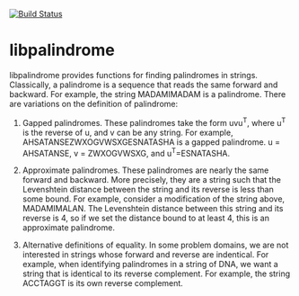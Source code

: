 [![Build
Status](https://travis-ci.org/mckinsel/libpalindrome.svg?branch=master)](https://travis-ci.org/mckinsel/libpalindrome)

# libpalindrome
libpalindrome provides functions for finding palindromes in strings. Classically,
a palindrome is a sequence that reads the same forward and backward. For
example, the string MADAMIMADAM is a palindrome. There are variations on the
definition of palindrome:

1. Gapped palindromes. These palindromes take the form uvu<sup>T</sup>, where
   u<sup>T</sup> is the reverse of u, and v can be any string. For example,
   AHSATANSEZWXOGVWSXGESNATASHA is a gapped palindrome. u = AHSATANSE, v =
   ZWXOGVWSXG, and u<sup>T</sup>=ESNATASHA.

2. Approximate palindromes. These palindromes are nearly the same forward and
   backward. More precisely, they are a string such that the Levenshtein
   distance between the string and its reverse is less than some bound. For
   example, consider a modification of the string above, MADAMIMALAN. The
   Levenshtein distance between this string and its reverse is 4, so if we set
   the distance bound to at least 4, this is an approximate palindrome.

3. Alternative definitions of equality. In some problem domains, we are not
   interested in strings whose forward and reverse are indentical. For example,
   when identifying palindromes in a string of DNA, we want a string that is
   identical to its reverse complement. For example, the string ACCTAGGT is its
   own reverse complement.
